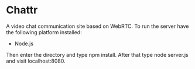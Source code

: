 Chattr
======

A video chat communication site based on WebRTC. To run the server have the following platform installed:

- Node.js 

Then enter the directory and type npm install. After that type node server.js and visit localhost:8080. 